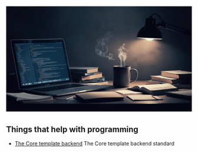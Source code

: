 # ![assets - 2025](/assets/images/things(75)-1.png)

## Things that help with programming

* [The Core template backend](./download/README.md) The Core template backend standard